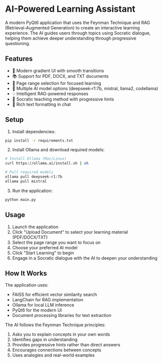 # AI-Powered Learning Assistant

A modern PyQt6 application that uses the Feynman Technique and RAG (Retrieval-Augmented Generation) to create an interactive learning experience. The AI guides users through topics using Socratic dialogue, helping them achieve deeper understanding through progressive questioning.

## Features

- 🎨 Modern gradient UI with smooth transitions
- 📚 Support for PDF, DOCX, and TXT documents
- 📑 Page range selection for focused learning
- 🤖 Multiple AI model options (deepseek-r1:7b, mistral, llama2, codellama)
- 💡 Intelligent RAG-powered responses
- 🎯 Socratic teaching method with progressive hints
- 💬 Rich text formatting in chat

## Setup

1. Install dependencies:
```bash
pip install -r requirements.txt
```

2. Install Ollama and download required models:
```bash
# Install Ollama (Mac/Linux)
curl https://ollama.ai/install.sh | sh

# Pull required models
ollama pull deepseek-r1:7b
ollama pull mistral
```

3. Run the application:
```bash
python main.py
```

## Usage

1. Launch the application
2. Click "Upload Document" to select your learning material (PDF/DOCX/TXT)
3. Select the page range you want to focus on
4. Choose your preferred AI model
5. Click "Start Learning" to begin
6. Engage in a Socratic dialogue with the AI to deepen your understanding

## How It Works

The application uses:
- FAISS for efficient vector similarity search
- LangChain for RAG implementation
- Ollama for local LLM inference
- PyQt6 for the modern UI
- Document processing libraries for text extraction

The AI follows the Feynman Technique principles:
1. Asks you to explain concepts in your own words
2. Identifies gaps in understanding
3. Provides progressive hints rather than direct answers
4. Encourages connections between concepts
5. Uses analogies and real-world examples
